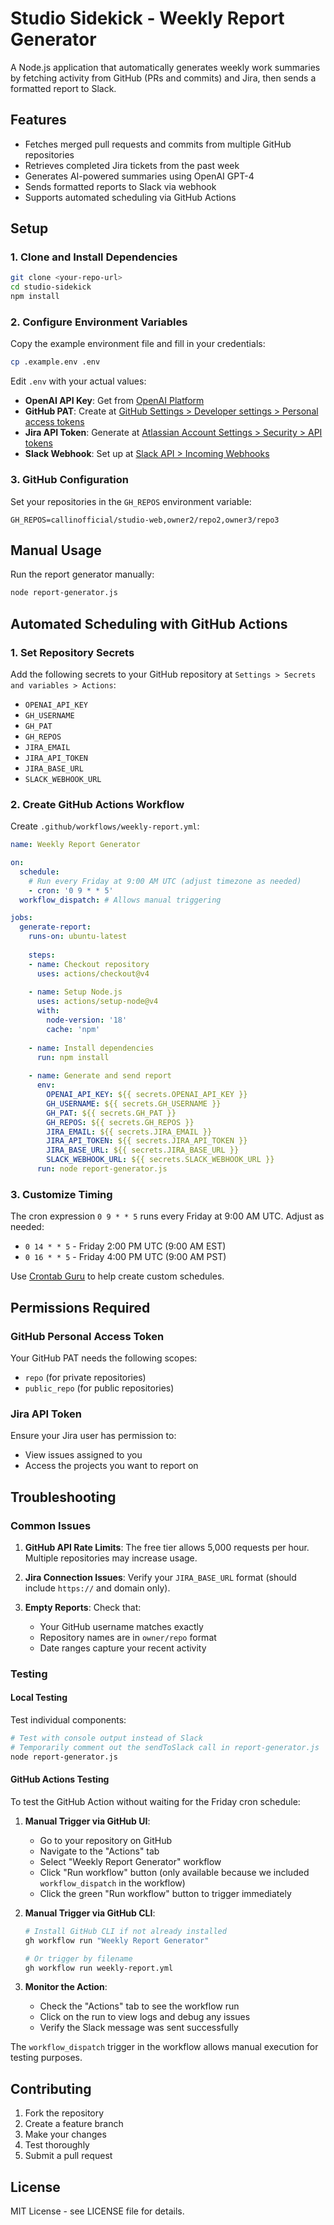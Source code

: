 # Studio Sidekick - Weekly Report Generator

A Node.js application that automatically generates weekly work summaries by fetching activity from GitHub (PRs and commits) and Jira, then sends a formatted report to Slack.

## Features

- Fetches merged pull requests and commits from multiple GitHub repositories
- Retrieves completed Jira tickets from the past week
- Generates AI-powered summaries using OpenAI GPT-4
- Sends formatted reports to Slack via webhook
- Supports automated scheduling via GitHub Actions

## Setup

### 1. Clone and Install Dependencies

```bash
git clone <your-repo-url>
cd studio-sidekick
npm install
```

### 2. Configure Environment Variables

Copy the example environment file and fill in your credentials:

```bash
cp .example.env .env
```

Edit `.env` with your actual values:

- **OpenAI API Key**: Get from [OpenAI Platform](https://platform.openai.com/api-keys)
- **GitHub PAT**: Create at [GitHub Settings > Developer settings > Personal access tokens](https://github.com/settings/tokens)
- **Jira API Token**: Generate at [Atlassian Account Settings > Security > API tokens](https://id.atlassian.com/manage-profile/security/api-tokens)
- **Slack Webhook**: Set up at [Slack API > Incoming Webhooks](https://api.slack.com/messaging/webhooks)

### 3. GitHub Configuration

Set your repositories in the `GH_REPOS` environment variable:
```
GH_REPOS=callinofficial/studio-web,owner2/repo2,owner3/repo3
```

## Manual Usage

Run the report generator manually:

```bash
node report-generator.js
```

## Automated Scheduling with GitHub Actions

### 1. Set Repository Secrets

Add the following secrets to your GitHub repository at `Settings > Secrets and variables > Actions`:

- `OPENAI_API_KEY`
- `GH_USERNAME`
- `GH_PAT`
- `GH_REPOS`
- `JIRA_EMAIL`
- `JIRA_API_TOKEN`
- `JIRA_BASE_URL`
- `SLACK_WEBHOOK_URL`

### 2. Create GitHub Actions Workflow

Create `.github/workflows/weekly-report.yml`:

```yaml
name: Weekly Report Generator

on:
  schedule:
    # Run every Friday at 9:00 AM UTC (adjust timezone as needed)
    - cron: '0 9 * * 5'
  workflow_dispatch: # Allows manual triggering

jobs:
  generate-report:
    runs-on: ubuntu-latest
    
    steps:
    - name: Checkout repository
      uses: actions/checkout@v4
      
    - name: Setup Node.js
      uses: actions/setup-node@v4
      with:
        node-version: '18'
        cache: 'npm'
        
    - name: Install dependencies
      run: npm install
      
    - name: Generate and send report
      env:
        OPENAI_API_KEY: ${{ secrets.OPENAI_API_KEY }}
        GH_USERNAME: ${{ secrets.GH_USERNAME }}
        GH_PAT: ${{ secrets.GH_PAT }}
        GH_REPOS: ${{ secrets.GH_REPOS }}
        JIRA_EMAIL: ${{ secrets.JIRA_EMAIL }}
        JIRA_API_TOKEN: ${{ secrets.JIRA_API_TOKEN }}
        JIRA_BASE_URL: ${{ secrets.JIRA_BASE_URL }}
        SLACK_WEBHOOK_URL: ${{ secrets.SLACK_WEBHOOK_URL }}
      run: node report-generator.js
```

### 3. Customize Timing

The cron expression `0 9 * * 5` runs every Friday at 9:00 AM UTC. Adjust as needed:

- `0 14 * * 5` - Friday 2:00 PM UTC (9:00 AM EST)
- `0 16 * * 5` - Friday 4:00 PM UTC (9:00 AM PST)

Use [Crontab Guru](https://crontab.guru/) to help create custom schedules.

## Permissions Required

### GitHub Personal Access Token

Your GitHub PAT needs the following scopes:
- `repo` (for private repositories)
- `public_repo` (for public repositories)

### Jira API Token

Ensure your Jira user has permission to:
- View issues assigned to you
- Access the projects you want to report on

## Troubleshooting

### Common Issues

1. **GitHub API Rate Limits**: The free tier allows 5,000 requests per hour. Multiple repositories may increase usage.

2. **Jira Connection Issues**: Verify your `JIRA_BASE_URL` format (should include `https://` and domain only).

3. **Empty Reports**: Check that:
   - Your GitHub username matches exactly
   - Repository names are in `owner/repo` format
   - Date ranges capture your recent activity

### Testing

#### Local Testing

Test individual components:

```bash
# Test with console output instead of Slack
# Temporarily comment out the sendToSlack call in report-generator.js
node report-generator.js
```

#### GitHub Actions Testing

To test the GitHub Action without waiting for the Friday cron schedule:

1. **Manual Trigger via GitHub UI**:
   - Go to your repository on GitHub
   - Navigate to the "Actions" tab
   - Select "Weekly Report Generator" workflow
   - Click "Run workflow" button (only available because we included `workflow_dispatch` in the workflow)
   - Click the green "Run workflow" button to trigger immediately

2. **Manual Trigger via GitHub CLI**:
   ```bash
   # Install GitHub CLI if not already installed
   gh workflow run "Weekly Report Generator"
   
   # Or trigger by filename
   gh workflow run weekly-report.yml
   ```

3. **Monitor the Action**:
   - Check the "Actions" tab to see the workflow run
   - Click on the run to view logs and debug any issues
   - Verify the Slack message was sent successfully

The `workflow_dispatch` trigger in the workflow allows manual execution for testing purposes.

## Contributing

1. Fork the repository
2. Create a feature branch
3. Make your changes
4. Test thoroughly
5. Submit a pull request

## License

MIT License - see LICENSE file for details.
